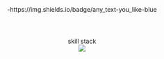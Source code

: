 <header>
-https://img.shields.io/badge/any_text-you_like-blue
</header>


<div align= "center">
  skill stack
  <div>
<img src="https://img.shields.io/badge/react-20232a.svg?style=for-the-badge&logo=react&logoColor=61DAFB" />
    
  </div>
</div>
